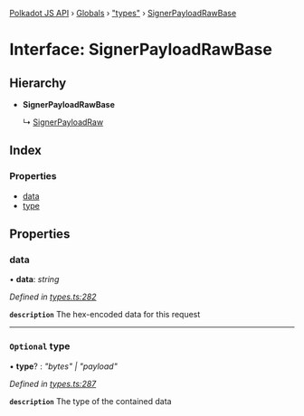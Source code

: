 [Polkadot JS API](../README.md) › [Globals](../globals.md) › ["types"](../modules/_types_.md) › [SignerPayloadRawBase](_types_.signerpayloadrawbase.md)

# Interface: SignerPayloadRawBase

## Hierarchy

* **SignerPayloadRawBase**

  ↳ [SignerPayloadRaw](_types_.signerpayloadraw.md)

## Index

### Properties

* [data](_types_.signerpayloadrawbase.md#data)
* [type](_types_.signerpayloadrawbase.md#optional-type)

## Properties

###  data

• **data**: *string*

*Defined in [types.ts:282](https://github.com/polkadot-js/api/blob/16e0ea9315/packages/types/src/types.ts#L282)*

**`description`** The hex-encoded data for this request

___

### `Optional` type

• **type**? : *"bytes" | "payload"*

*Defined in [types.ts:287](https://github.com/polkadot-js/api/blob/16e0ea9315/packages/types/src/types.ts#L287)*

**`description`** The type of the contained data
